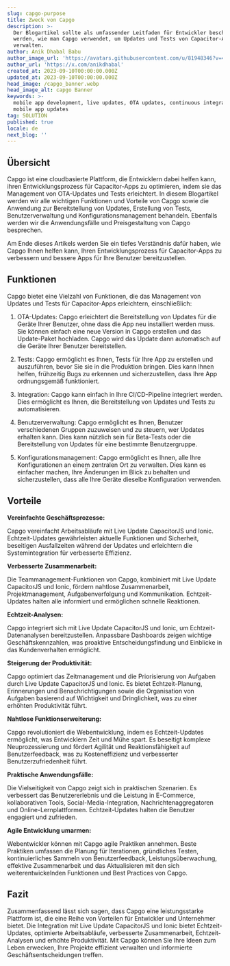 ```yaml
---
slug: capgo-purpose
title: Zweck von Capgo
description: >-
  Der Blogartikel sollte als umfassender Leitfaden für Entwickler beschrieben
  werden, wie man Capgo verwendet, um Updates und Tests von Capacitor-Apps zu
  verwalten.
author: Anik Dhabal Babu
author_image_url: 'https://avatars.githubusercontent.com/u/81948346?v=4'
author_url: 'https://x.com/anikdhabal'
created_at: 2023-09-10T00:00:00.000Z
updated_at: 2023-09-10T00:00:00.000Z
head_image: /capgo_banner.webp
head_image_alt: capgo Banner
keywords: >-
  mobile app development, live updates, OTA updates, continuous integration,
  mobile app updates
tag: SOLUTION
published: true
locale: de
next_blog: ''
---
```

## Übersicht

Capgo ist eine cloudbasierte Plattform, die Entwicklern dabei helfen kann, ihren Entwicklungsprozess für Capacitor-Apps zu optimieren, indem sie das Management von OTA-Updates und Tests erleichtert. In diesem Blogartikel werden wir alle wichtigen Funktionen und Vorteile von Capgo sowie die Anwendung zur Bereitstellung von Updates, Erstellung von Tests, Benutzerverwaltung und Konfigurationsmanagement behandeln. Ebenfalls werden wir die Anwendungsfälle und Preisgestaltung von Capgo besprechen.

Am Ende dieses Artikels werden Sie ein tiefes Verständnis dafür haben, wie Capgo Ihnen helfen kann, Ihren Entwicklungsprozess für Capacitor-Apps zu verbessern und bessere Apps für Ihre Benutzer bereitzustellen.

## Funktionen

Capgo bietet eine Vielzahl von Funktionen, die das Management von Updates und Tests für Capacitor-Apps erleichtern, einschließlich:

1. OTA-Updates: Capgo erleichtert die Bereitstellung von Updates für die Geräte Ihrer Benutzer, ohne dass die App neu installiert werden muss. Sie können einfach eine neue Version in Capgo erstellen und das Update-Paket hochladen. Capgo wird das Update dann automatisch auf die Geräte Ihrer Benutzer bereitstellen.

2. Tests: Capgo ermöglicht es Ihnen, Tests für Ihre App zu erstellen und auszuführen, bevor Sie sie in die Produktion bringen. Dies kann Ihnen helfen, frühzeitig Bugs zu erkennen und sicherzustellen, dass Ihre App ordnungsgemäß funktioniert.

3. Integration: Capgo kann einfach in Ihre CI/CD-Pipeline integriert werden. Dies ermöglicht es Ihnen, die Bereitstellung von Updates und Tests zu automatisieren.

4. Benutzerverwaltung: Capgo ermöglicht es Ihnen, Benutzer verschiedenen Gruppen zuzuweisen und zu steuern, wer Updates erhalten kann. Dies kann nützlich sein für Beta-Tests oder die Bereitstellung von Updates für eine bestimmte Benutzergruppe.

5. Konfigurationsmanagement: Capgo ermöglicht es Ihnen, alle Ihre Konfigurationen an einem zentralen Ort zu verwalten. Dies kann es einfacher machen, Ihre Änderungen im Blick zu behalten und sicherzustellen, dass alle Ihre Geräte dieselbe Konfiguration verwenden.

## Vorteile

**Vereinfachte Geschäftsprozesse:**

Capgo vereinfacht Arbeitsabläufe mit Live Update CapacitorJS und Ionic. Echtzeit-Updates gewährleisten aktuelle Funktionen und Sicherheit, beseitigen Ausfallzeiten während der Updates und erleichtern die Systemintegration für verbesserte Effizienz.

**Verbesserte Zusammenarbeit:**

Die Teammanagement-Funktionen von Capgo, kombiniert mit Live Update CapacitorJS und Ionic, fördern nahtlose Zusammenarbeit, Projektmanagement, Aufgabenverfolgung und Kommunikation. Echtzeit-Updates halten alle informiert und ermöglichen schnelle Reaktionen.

**Echtzeit-Analysen:**

Capgo integriert sich mit Live Update CapacitorJS und Ionic, um Echtzeit-Datenanalysen bereitzustellen. Anpassbare Dashboards zeigen wichtige Geschäftskennzahlen, was proaktive Entscheidungsfindung und Einblicke in das Kundenverhalten ermöglicht.

**Steigerung der Produktivität:**

Capgo optimiert das Zeitmanagement und die Priorisierung von Aufgaben durch Live Update CapacitorJS und Ionic. Es bietet Echtzeit-Planung, Erinnerungen und Benachrichtigungen sowie die Organisation von Aufgaben basierend auf Wichtigkeit und Dringlichkeit, was zu einer erhöhten Produktivität führt.

**Nahtlose Funktionserweiterung:**

Capgo revolutioniert die Webentwicklung, indem es Echtzeit-Updates ermöglicht, was Entwicklern Zeit und Mühe spart. Es beseitigt komplexe Neuprozessierung und fördert Agilität und Reaktionsfähigkeit auf Benutzerfeedback, was zu Kosteneffizienz und verbesserter Benutzerzufriedenheit führt.

**Praktische Anwendungsfälle:**

Die Vielseitigkeit von Capgo zeigt sich in praktischen Szenarien. Es verbessert das Benutzererlebnis und die Leistung in E-Commerce, kollaborativen Tools, Social-Media-Integration, Nachrichtenaggregatoren und Online-Lernplattformen. Echtzeit-Updates halten die Benutzer engagiert und zufrieden.

**Agile Entwicklung umarmen:**

Webentwickler können mit Capgo agile Praktiken annehmen. Beste Praktiken umfassen die Planung für Iterationen, gründliches Testen, kontinuierliches Sammeln von Benutzerfeedback, Leistungsüberwachung, effektive Zusammenarbeit und das Aktualisieren mit den sich weiterentwickelnden Funktionen und Best Practices von Capgo.

## Fazit

Zusammenfassend lässt sich sagen, dass Capgo eine leistungsstarke Plattform ist, die eine Reihe von Vorteilen für Entwickler und Unternehmer bietet. Die Integration mit Live Update CapacitorJS und Ionic bietet Echtzeit-Updates, optimierte Arbeitsabläufe, verbesserte Zusammenarbeit, Echtzeit-Analysen und erhöhte Produktivität. Mit Capgo können Sie Ihre Ideen zum Leben erwecken, Ihre Projekte effizient verwalten und informierte Geschäftsentscheidungen treffen.

